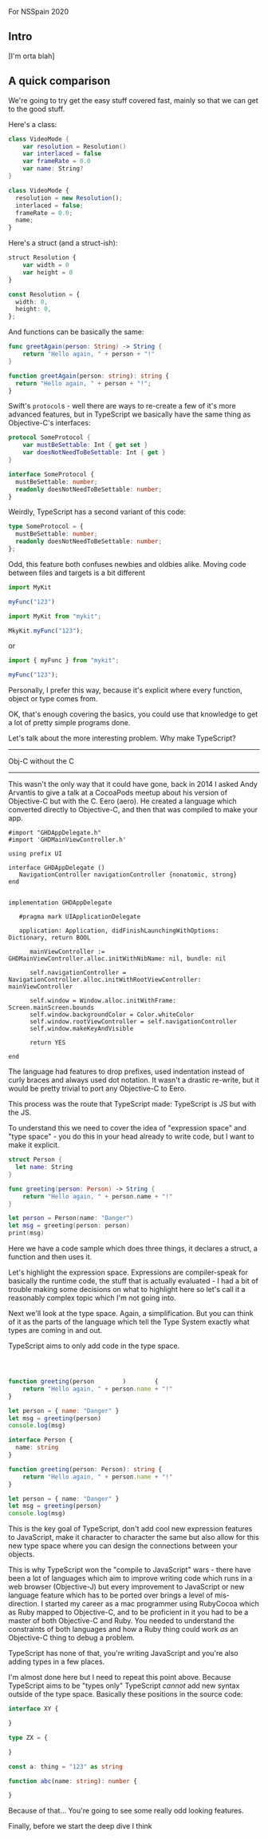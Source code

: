For NSSpain 2020

## Intro

[I'm orta blah]

## A quick comparison

We're going to try get the easy stuff covered fast, mainly so that we can get to the good stuff.

Here's a class:

```swift
class VideoMode {
    var resolution = Resolution()
    var interlaced = false
    var frameRate = 0.0
    var name: String?
}
```

```ts
class VideoMode {
  resolution = new Resolution();
  interlaced = false;
  frameRate = 0.0;
  name;
}
```

Here's a struct (and a struct-ish):

```ts
struct Resolution {
    var width = 0
    var height = 0
}
```

```ts
const Resolution = {
  width: 0,
  height: 0,
};
```

And functions can be basically the same:

```swift
func greetAgain(person: String) -> String {
    return "Hello again, " + person + "!"
}
```

```ts
function greetAgain(person: string): string {
  return "Hello again, " + person + "!";
}
```

Swift's `protocol`s - well there are ways to re-create a few of it's more advanced features, but in TypeScript we
basically have the same thing as Objective-C's interfaces:

```swift
protocol SomeProtocol {
    var mustBeSettable: Int { get set }
    var doesNotNeedToBeSettable: Int { get }
}
```

```ts
interface SomeProtocol {
  mustBeSettable: number;
  readonly doesNotNeedToBeSettable: number;
}
```

Weirdly, TypeScript has a second variant of this code:

```ts
type SomeProtocol = {
  mustBeSettable: number;
  readonly doesNotNeedToBeSettable: number;
};
```

Odd, this feature both confuses newbies and oldbies alike. Moving code between files and targets is a bit different

```ts
import MyKit

myFunc("123")
```

```ts
import MyKit from "mykit";

MkyKit.myFunc("123");
```

or

```ts
import { myFunc } from "mykit";

myFunc("123");
```

Personally, I prefer this way, because it's explicit where every function, object or type comes from.

OK, that's enough covering the basics, you could use that knowledge to get a lot of pretty simple programs done.

Let's talk about the more interesting problem. Why make TypeScript?

---

Obj-C without the C

---

This wasn't the only way that it could have gone, back in 2014 I asked Andy Arvantis to give a talk at a CocoaPods meetup about his version of Objective-C but with the C. Eero (aero). He created a language which converted directly to Objective-C, and then that was compiled to make your app.

```eero
#import "GHDAppDelegate.h"
#import 'GHDMainViewController.h'

using prefix UI

interface GHDAppDelegate ()
   NavigationController navigationController {nonatomic, strong}
end


implementation GHDAppDelegate

   #pragma mark UIApplicationDelegate

   application: Application, didFinishLaunchingWithOptions: Dictionary, return BOOL

      mainViewController := GHDMainViewController.alloc.initWithNibName: nil, bundle: nil

      self.navigationController = NavigationController.alloc.initWithRootViewController: mainViewController

      self.window = Window.alloc.initWithFrame: Screen.mainScreen.bounds
      self.window.backgroundColor = Color.whiteColor
      self.window.rootViewController = self.navigationController
      self.window.makeKeyAndVisible

      return YES

end
```

The language had features to drop prefixes, used indentation instead of curly braces and always used dot notation. 
It wasn't a drastic re-write, but it would be pretty trivial to port any Objective-C to Eero.

This process was the route that TypeScript made: TypeScript is JS but with the JS. 

To understand this we need to cover the idea of "expression space" and "type space" - you do this in your head already to write code, but I want to make it explicit.

```swift
struct Person {
  let name: String
}

func greeting(person: Person) -> String {
    return "Hello again, " + person.name + "!"
}

let person = Person(name: "Danger")
let msg = greeting(person: person)
print(msg)
```

Here we have a code sample which does three things, it declares a struct, a function and then uses it.

Let's highlight the expression space. Expressions are compiler-speak for basically the runtime code, the stuff that is actually evaluated - I had a bit of trouble making some decisions on what to highlight here so let's call it a reasonably complex topic which I'm not going into.

Next we'll look at the type space. Again, a simplification. But you can think of it as the parts of the language which tell the Type System exactly what types are coming in and out.

TypeScript aims to only add code in the type space.

```js



function greeting(person        )        {
    return "Hello again, " + person.name + "!"
}

let person = { name: "Danger" }
let msg = greeting(person)
console.log(msg)
```

```ts
interface Person {
  name: string
}

function greeting(person: Person): string {
    return "Hello again, " + person.name + "!"
}

let person = { name: "Danger" }
let msg = greeting(person)
console.log(msg)
```

This is the key goal of TypeScript, don't add cool new expression features to JavaScript, make it character to character the same but also allow for this new type space where you can design the connections between your objects.

This is why TypeScript won the "compile to JavaScript" wars - there have been a lot of languages which aim to improve writing code which runs in a web browser (Objective-J) but every improvement to JavaScript or new language feature which has to be ported over brings a level of mis-direction. I started my career as a mac programmer using RubyCocoa which as Ruby mapped to Objective-C, and to be proficient in it you had to be a master of both Objective-C and Ruby. You needed to understand the constraints of both languages and how a Ruby thing could work _as_ an Objective-C thing to debug a problem.

TypeScript has none of that, you're writing JavaScript and you're also adding types in a few places.

I'm almost done here but I need to repeat this point above. Because TypeScript aims to be "types only" TypeScript _cannot_ add new syntax outside of the type space. Basically these positions in the source code:

```ts
interface XY {

}

type ZX = {

}

const a: thing = "123" as string

function abc(name: string): number {

}
```

Because of that... You're going to see some really odd looking features.

Finally, before we start the deep dive I think 
